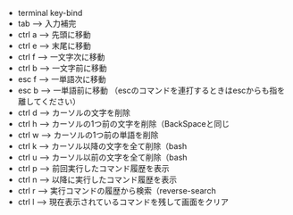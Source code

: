 - terminal key-bind
- tab —> 入力補完
- ctrl a —> 先頭に移動
- ctrl e —> 末尾に移動
- ctrl f —> 一文字次に移動
- ctrl b —> 一文字前に移動
- esc f —> 一単語次に移動
- esc b —> 一単語前に移動
（escのコマンドを連打するときはescからも指を離してください）
- ctrl d —> カーソルの文字を削除
- ctrl h —> カーソルの1つ前の文字を削除（BackSpaceと同じ
- ctrl w —> カーソルの1つ前の単語を削除
- ctrl k —> カーソル以降の文字を全て削除（bash
- ctrl u —> カーソル以前の文字を全て削除（bash
- ctrl p —> 前回実行したコマンド履歴を表示
- ctrl n —> 以降に実行したコマンド履歴を表示
- ctrl r —> 実行コマンドの履歴から検索（reverse-search
- ctrl l —> 現在表示されているコマンドを残して画面をクリア
